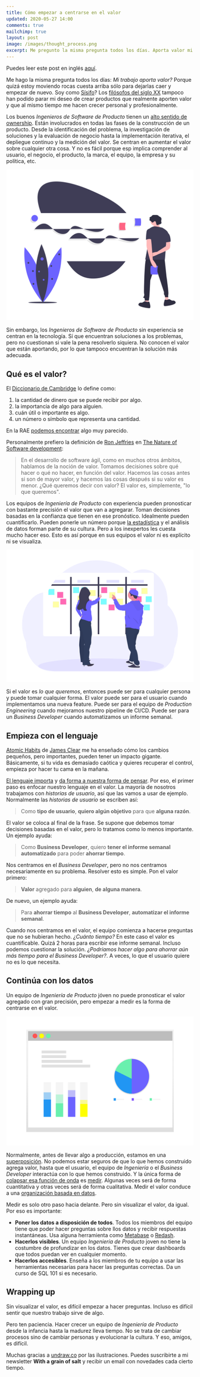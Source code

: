 ```yaml
---
title: Cómo empezar a centrarse en el valor
updated: 2020-05-27 14:00
comments: true
mailchimp: true
layout: post
image: /images/thought_process.png
excerpt: Me pregunto la misma pregunta todos los días. Aporta valor mi trabajo? O estoy moviendo rocas cuesta arriba sólo para dejarlas caer y empezar de nuevo?
---
```


Puedes leer este post en inglés [aquí](/focus-on-value).

Me hago la misma pregunta todos los días: _Mi trabajo aporta valor?_ Porque quizá estoy moviendo rocas cuesta arriba sólo para dejarlas caer y empezar de nuevo. Soy como [Sísifo](https://www.youtube.com/watch?v=q4pDUxth5fQ)? Los [filósofos del siglo XX](https://www.youtube.com/watch?v=jQOfbObFOCw) tampoco han podido parar mi deseo de crear productos que realmente aporten valor y que al mismo tiempo me hacen crecer personal y profesionalmente.

Los buenos _Ingenieros de Software de Producto_ tienen un [alto sentido de ownership](https://www.youtube.com/watch?v=ljqra3BcqWM). Están involucrados en todas las fases de la construcción de un producto. Desde la identificación del problema, la investigación de soluciones y la evaluación de negocio hasta la implementación iterativa, el depliegue continuo y la medición del valor. Se centran en aumentar el valor sobre cualquier otra cosa. Y no es fácil porque esp implica comprender al usuario, el negocio, el producto, la marca, el equipo, la empresa y su política, etc.

![](/images/thought_process.png)

Sin embargo, los _Ingenieros de Software de Producto_ sin experiencia se centran en la tecnología. Sí que encuentran soluciones a los problemas, pero no cuestionan si vale la pena resolverlo siquiera. No conocen el valor que están aportando, por lo que tampoco encuentran la solución más adecuada.

## Qué es el valor?

El [Diccionario de Cambridge](https://dictionary.cambridge.org/es-LA/dictionary/english/value) lo define como:

1. la cantidad de dinero que se puede recibir por algo.
2. la importancia de algo para alguien.
3. cuán útil o importante es algo.
4. un número o símbolo que representa una cantidad.

En la RAE [podemos encontrar](https://dle.rae.es/valor) algo muy parecido.

Personalmente prefiero la definición de [Ron Jeffries](https://ronjeffries.com/) en [The Nature of Software development](https://www.amazon.es/Nature-Software-Development-Simple-Valuable/dp/1941222374):

> En el desarrollo de software ágil, como en muchos otros ámbitos, hablamos de la noción de valor. Tomamos decisiones sobre qué hacer o qué no hacer, en función del valor. Hacemos las cosas antes si son de mayor valor, y hacemos las cosas después si su valor es menor. ¿Qué queremos decir con valor? El valor es, simplemente, "lo que queremos".

Los equipos de _Ingeniería de Producto_ con experiencia pueden pronosticar con bastante precisión el valor que van a agregarar. Toman decisiones basadas en la confianza que tienen en ese pronóstico. Idealmente pueden cuantificarlo. Pueden ponerle un número porque [la estadística](https://medium.com/@joseperezaguera/some-basic-statistical-techniques-for-product-managers-250a02586453) y el análisis de datos forman parte de su cultura. Pero a los inexpertos les cuesta mucho hacer eso. Esto es así porque en sus equipos el valor ni es explícito ni se visualiza.

![](/images/scrum_board.png)

Si el valor es _lo que queremos_, entonces puede ser para cualquier persona y puede tomar cualquier forma. El valor puede ser para el usuario cuando implementamos una nueva feature. Puede ser para el equipo de _Production Engineering_ cuando mejoramos nuestro pipeline de CI/CD. Puede ser para un _Business Developer_ cuando automatizamos un informe semanal.

## Empieza con el lenguaje

[Atomic Habits](https://www.youtube.com/watch?v=U_nzqnXWvSo) de [James Clear](https://jamesclear.com) me ha enseñado cómo los cambios pequeños, pero importantes, pueden tener un impacto gigante. Básicamente, si tu vida es demasiado caótica y quieres recuperar el control, empieza por hacer tu cama en la mañana.

[El lenguaje importa](https://saylordotorg.github.io/text_stand-up-speak-out-the-practice-and-ethics-of-public-speaking/s16-the-importance-of-language.html) y [da forma a nuestra forma de pensar](https://www.youtube.com/watch?v=RKK7wGAYP6k). Por eso, el primer paso es enfocar nuestro lenguaje en el valor. La mayoría de nosotros trabajamos con _historias de usuario_, así que las vamos a usar de ejemplo. Normalmente las _historias de usuario_ se escriben así:

> Como **tipo de usuario**, **quiero algún objetivo** para que **alguna razón**.

El valor se coloca al final de la frase. Se supone que debemos tomar decisiones basadas en el valor, pero lo tratamos como lo menos importante. Un ejemplo ayuda:

> Como **Business Developer**, quiero **tener el informe semanal automatizado** para poder **ahorrar tiempo**.

Nos centramos en el _Business Developer_, pero no nos centramos necesariamente en su problema. Resolver esto es simple. Pon el valor primero:

> **Valor** agregado para **alguien**, **de alguna manera**.

De nuevo, un ejemplo ayuda:

> Para **ahorrar tiempo** al **Business Developer**, **automatizar el informe semanal**.

Cuando nos centramos en el valor, el equipo comienza a hacerse preguntas que no se hubieran hecho. _¿Cuánto tiempo?_ En este caso el valor es cuantificable. Quizá 2 horas para escribir ese informe semanal. Incluso podemos cuestionar la solución. _¿Podríamos hacer algo para ahorrar aún más tiempo para el Business Developer?_. A veces, lo que el usuario quiere no es lo que necesita.

## Continúa con los datos

Un equipo de _Ingeniería de Producto_ jóven no puede pronosticar el valor agregado con gran precisión, pero empezar a medir es la forma de centrarse en el valor.

![](/images/dashboard.png)

Normalmente, antes de llevar algo a producción, estamos en una [superposición](https://www.youtube.com/watch?v=UjaAxUO6-Uw). No podemos estar seguros de que lo que hemos construido agrega valor, hasta que el usuario, el equipo de _Ingeniería_ o el _Business Developer_ interactúa con lo que hemos construido. Y la única forma de [colapsar esa función de onda](https://www.youtube.com/watch?v=RlXdsyctD50) es [medir](https://www.amazon.es/Measure-What-Matters-Google-Foundation/dp/0525536221). Algunas veces será de forma cuantitativa y otras veces será de forma cualitativa. Medir el valor conduce a una [organización basada en datos](https://medium.com/@joseperezaguera/algunas-claves-y-herramientas-para-crear-una-cultura-organizativa-basada-en-datos-e9785a1498ac).

Medir es solo otro paso hacia delante. Pero sin visualizar el valor, da igual. Por eso es importante:

- **Poner los datos a disposición de todos**. Todos los miembros del equipo tiene que poder hacer preguntas sobre llos datos y recibir respuestas instantáneas. Usa alguna herramienta como [Metabase](https://www.metabase.com/) o [Redash](https://redash.io/).
- **Hacerlos visibles**. Un equipo _Ingeniería de Producto_ joven no tiene la costumbre de profundizar en los datos. Tienes que crear dashboards que todos puedan ver en cualquier momento.
- **Hacerlos accesibles**. Enseña a los miembros de tu equipo a usar las herramientas necesarias para hacer las preguntas correctas. Da un curso de SQL 101 si es necesario.

## Wrapping up

Sin visualizar el valor, es difícil empezar a hacer preguntas. Incluso es difícil sentir que nuestro trabajo sirve de algo.

Pero ten paciencia. Hacer crecer un equipo de _Ingeniería de Producto_ desde la infancia hasta la madurez lleva tiempo. No se trata de cambiar procesos sino de cambiar personas y evolucionar la cultura. Y eso, amigos, es difícil.

Muchas gracias a [undraw.co](https://undraw.co) por las ilustraciones. Puedes suscribirte a mi newsletter **With a grain of salt** y recibir un email con novedades cada cierto tiempo.
